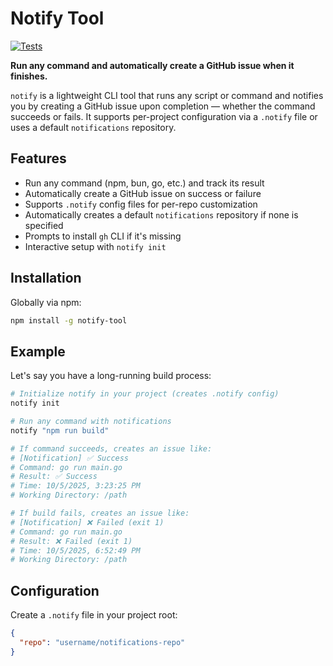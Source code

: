 # Notify Tool

[![Tests](https://github.com/incognito-byte/notify/actions/workflows/test.yml/badge.svg)](https://github.com/incognito-byte/notify/actions/workflows/test.yml)

**Run any command and automatically create a GitHub issue when it finishes.**

`notify` is a lightweight CLI tool that runs any script or command and notifies you by creating a GitHub issue upon completion — whether the command succeeds or fails. It supports per-project configuration via a `.notify` file or uses a default `notifications` repository.

## Features

- Run any command (npm, bun, go, etc.) and track its result
- Automatically create a GitHub issue on success or failure
- Supports `.notify` config files for per-repo customization
- Automatically creates a default `notifications` repository if none is specified
- Prompts to install `gh` CLI if it's missing
- Interactive setup with `notify init`

## Installation

Globally via npm:

```bash
npm install -g notify-tool
```

## Example

Let's say you have a long-running build process:

```bash
# Initialize notify in your project (creates .notify config)
notify init

# Run any command with notifications
notify "npm run build"

# If command succeeds, creates an issue like:
# [Notification] ✅ Success
# Command: go run main.go
# Result: ✅ Success
# Time: 10/5/2025, 3:23:25 PM
# Working Directory: /path

# If build fails, creates an issue like:
# [Notification] ❌ Failed (exit 1)
# Command: go run main.go
# Result: ❌ Failed (exit 1)
# Time: 10/5/2025, 6:52:49 PM
# Working Directory: /path
```

## Configuration

Create a `.notify` file in your project root:

```json
{
  "repo": "username/notifications-repo"
}
```

